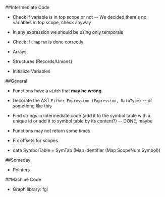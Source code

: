 ##Intermediate Code

* Check if variable is in top scope or not -- We decided there's no variables in top scope, check anyway

* In any expression we should be using only temporals

* Check if `unapram` is done correctly

* Arrays
* Structures (Records/Unions)
* Initialize Variables

##General

* Functions have a `width` that **may be wrong**
* Decorate the AST `Either Expression (Expression, DataType)` -- or something like this
* Find strings in intermediate code (add it to the symbol table with a unique id or add it to symbol table by its content?) -- DONE, maybe
* Functions may not return some times
* Fix offsets for scopes

* data SymbolTable = SymTab (Map Identifier (Map ScopeNum Symbol))

##Someday

* Pointers

##Machine Code

* Graph library: fgl
